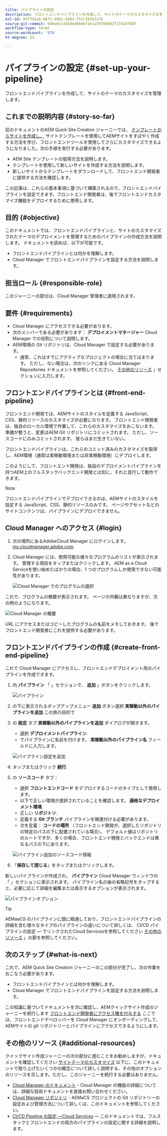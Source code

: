 ```yaml
---
title: パイプラインの設定
description: フロントエンドパイプラインを作成して、サイトのテーマのカスタマイズを管理します。
exl-id: 0d77d1a6-98f3-4961-9283-f52c1b5b2a7b
source-git-commit: 940a01cd3b9e4804bfab1a5970699271f624f087
workflow-type: tm+mt
source-wordcount: '976'
ht-degree: 2%

---
```


# パイプラインの設定 {#set-up-your-pipeline}

フロントエンドパイプラインを作成して、サイトのテーマのカスタマイズを管理します。

## これまでの説明内容 {#story-so-far}

前のドキュメントのAEM Quick Site Creation ジャーニーでは、 [テンプレートからサイトを作成し、](create-site.md) サイトテンプレートを使用してAEMサイトをすばやく作成する方法を学び、フロントエンドツールを使用してさらにカスタマイズできるようになりました。次の手順を実行する必要があります。

* AEM Site テンプレートの取得方法を説明します。
* テンプレートを使用して新しいサイトを作成する方法を説明します。
* 新しいサイトからテンプレートをダウンロードして、フロントエンド開発者に提供する方法を確認します。

この記事は、これらの基本事項に基づいて構築されるので、フロントエンドパイプラインを設定できます。フロントエンド開発者は、後でフロントエンドカスタマイズ機能をデプロイするために使用します。

## 目的 {#objective}

このドキュメントでは、フロントエンドパイプラインと、サイトのカスタマイズされたテーマのデプロイメントを管理するためのパイプラインの作成方法を説明します。 ドキュメントを読めば、以下が可能です。

* フロントエンドパイプラインとは何かを理解します。
* Cloud Manager でフロントエンドパイプラインを設定する方法を説明します。

## 担当ロール {#responsible-role}

このジャーニーの部分は、Cloud Manager 管理者に適用されます。

## 要件 {#requirements}

* Cloud Manager にアクセスできる必要があります。
* 次のメンバーである必要があります： **デプロイメントマネージャー** Cloud Manager での役割について説明します。
* AEM環境の Git リポジトリは、Cloud Manager で設定する必要があります。
   * 通常、これはすでにアクティブなプロジェクトの場合に当てはまります。 ただし、ない場合は、次のリンクにある Cloud Manager Repositories ドキュメントを参照してください。 [その他のリソース](#additional-resources) 」セクションに入力します。

## フロントエンドパイプラインとは {#front-end-pipeline}

フロントエンド開発では、AEMサイトのスタイルを定義する JavaScript、CSS、静的リソースのカスタマイズが必要になります。 フロントエンド開発者は、独自のローカル環境で作業して、これらのカスタマイズをおこないます。 準備が整うと、変更はAEM Git リポジトリにコミットされます。 ただし、ソースコードにのみコミットされます。 彼らはまだ生きていない。

フロントエンドパイプラインは、これらのコミット済みのカスタマイズを取得し、AEM環境（通常は実稼動環境または非実稼動環境）にデプロイします。

このようにして、フロントエンド開発は、独自のデプロイメントパイプラインを持つAEM上のフルスタックバックエンド開発とは別に、それと並行して動作できます。

>[!NOTE]
>
>フロントエンドパイプラインでデプロイできるのは、AEMサイトのスタイルを設定する JavaScript、CSS、静的リソースのみです。 ページやアセットなどのサイトコンテンツは、パイプラインにデプロイできません。

## Cloud Manager へのアクセス {#login}

1. 次の場所にあるAdobeCloud Manager にログインします。 [my.cloudmanager.adobe.com](https://my.cloudmanager.adobe.com/).

1. Cloud Manager には、使用可能な様々なプログラムのリストが表示されます。 管理する項目をタップまたはクリックします。 AEM as a Cloud Serviceを使い始めたばかりの場合、1 つのプログラムしか使用できない可能性があります。

   ![Cloud Manager でのプログラムの選択](assets/cloud-manager-select-program.png)

これで、プログラムの概要が表示されます。 ページの外観は異なりますが、次の例のようになります。

![Cloud Manager の概要](assets/cloud-manager-overview.png)

URL にアクセスまたはコピーしたプログラムの名前をメモしておきます。 後でフロントエンド開発者にこれを提供する必要があります。

## フロントエンドパイプラインの作成 {#create-front-end-pipeline}

これで Cloud Manager にアクセスし、フロントエンドデプロイメント用のパイプラインを作成できます。

1. 内 **パイプライン** 「 」セクションで、 **追加** 」ボタンをクリックします。

   ![パイプライン](assets/pipelines-add.png)

1. の下に表示されるポップアップメニュー **追加** ボタン選択 **実稼動以外のパイプラインを追加** この旅の目的で

1. の **設定** タブ **実稼動以外のパイプラインを追加** ダイアログが開きます。
   * 選択 **デプロイメントパイプライン**.
   * でパイプラインに名前を付けます。 **実稼動以外のパイプライン名** フィールドに入力します。

   ![パイプライン設定を追加](assets/add-pipeline-configuration.png)

1. タップまたはクリック **続行**.

1. の **ソースコード** タブ：
   * 選択 **フロントエンドコード** をデプロイするコードのタイプとして使用します。
   * 以下で正しい環境が選択されていることを確認します。 **適格なデプロイメント環境**.
   * 正しい **リポジトリ**.
   * 定義する **Git ブランチ** パイプラインを関連付ける必要があります。
   * 次を定義： **コードの場所** （フロントエンド開発が、選択したリポジトリの特定のパスの下に配置されている場合）。 デフォルト値はリポジトリのルートですが、多くの場合、フロントエンド開発とバックエンドは異なるパスの下にあります。

   ![パイプライン追加のソースコード情報](assets/add-pipeline-source-code.png)

1. 「**保存して閉じる**」をタップまたはクリックします。

新しいパイプラインが作成され、 **パイプライン** Cloud Manager ウィンドウの「 」セクションに表示されます。 パイプライン名の後の省略記号をタップすると、必要に応じて詳細を編集または表示するオプションが表示されます。

![パイプラインオプション](assets/new-pipeline.png)

>[!TIP]
>
>AEMaaCS のパイプラインに既に精通しており、フロントエンドパイプラインの詳細を含む様々なタイプのパイプラインの違いについて詳しくは、 CI/CD パイプラインの設定 — でリンクされたCloud Servicesを参照してください [その他のリソース](#additional-resources) 」の節を参照してください。

## 次のステップ {#what-is-next}

これで、AEM Quick Site Creation ジャーニーのこの部分が完了し、次の作業をおこなう必要があります。

* フロントエンドパイプラインとは何かを理解します。
* Cloud Manager でフロントエンドパイプラインを設定する方法を説明します。

この知識に基づいてドキュメントを次に確認し、AEMクイックサイト作成のジャーニーを続行します [フロントエンド開発者にアクセス権を付与する](grant-access.md) ここでは、フロントエンドデベロッパーを Cloud Manager にオンボーディングして、AEMサイトの git リポジトリーとパイプラインにアクセスできるようにします。

## その他のリソース {#additional-resources}

クイックサイト作成ジャーニーの次の部分に進むことをお勧めしますが、ドキュメントを確認してください [サイトテーマのカスタマイズ](customize-theme.md) 以下に、このドキュメントで取り上げたいくつかの概念について詳しく説明する、その他のオプションのリソースを示します。ただし、このジャーニーを続行する必要はありません。

* [Cloud Manager のドキュメント](https://experienceleague.adobe.com/docs/experience-manager-cloud-service/onboarding/onboarding-concepts/cloud-manager-introduction.html) - Cloud Manager の機能の詳細については、詳細な技術ドキュメントを直接お問い合わせください。
* [Cloud Manager リポジトリ](/help/implementing/cloud-manager/managing-code/cloud-manager-repositories.md) - AEMaCS プロジェクトの Git リポジトリーの設定および管理方法について詳しくは、このドキュメントを参照してください。
* [CI/CD Pipeline の設定 —Cloud Services](/help/implementing/cloud-manager/configuring-pipelines/introduction-ci-cd-pipelines.md)  — このドキュメントでは、フルスタックとフロントエンドの両方のパイプラインの設定に関する詳細を説明します。
